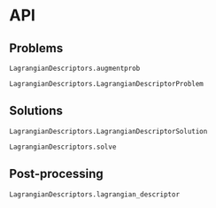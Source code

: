 # API
## Problems

```@docs
LagrangianDescriptors.augmentprob
```

```@docs
LagrangianDescriptors.LagrangianDescriptorProblem
```

## Solutions

```@docs
LagrangianDescriptors.LagrangianDescriptorSolution
```

```@docs
LagrangianDescriptors.solve
```

## Post-processing

```@docs
LagrangianDescriptors.lagrangian_descriptor
```